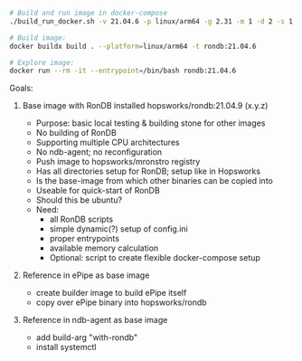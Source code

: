
```bash
# Build and run image in docker-compose
./build_run_docker.sh -v 21.04.6 -p linux/arm64 -g 2.31 -m 1 -d 2 -s 1 -r 2

# Build image:
docker buildx build . --platform=linux/arm64 -t rondb:21.04.6

# Explore image:
docker run --rm -it --entrypoint=/bin/bash rondb:21.04.6
```

Goals:

1. Base image with RonDB installed hopsworks/rondb:21.04.9 (x.y.z)
    - Purpose: basic local testing & building stone for other images
    - No building of RonDB
    - Supporting multiple CPU architectures
    - No ndb-agent; no reconfiguration
    - Push image to hopsworks/mronstro registry
    - Has all directories setup for RonDB; setup like in Hopsworks
    - Is the base-image from which other binaries can be copied into
    - Useable for quick-start of RonDB
    - Should this be ubuntu?
    - Need:
        - all RonDB scripts
        - simple dynamic(?) setup of config.ini
        - proper entrypoints
        - available memory calculation
        - Optional: script to create flexible docker-compose setup

2. Reference in ePipe as base image
    - create builder image to build ePipe itself
    - copy over ePipe binary into hopsworks/rondb

3. Reference in ndb-agent as base image
   - add build-arg "with-rondb"
   - install systemctl
